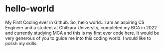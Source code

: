 # hello-world
My First Coding ever in Github. So, hello world..
I am an aspiring CS Engineer and a student at Chitkara University, completed my BCA in 2022 and currently studying MCA and this is my first ever code here.
It would be very generous of you to guide me into this coding world.
I would like to polish my skills.
